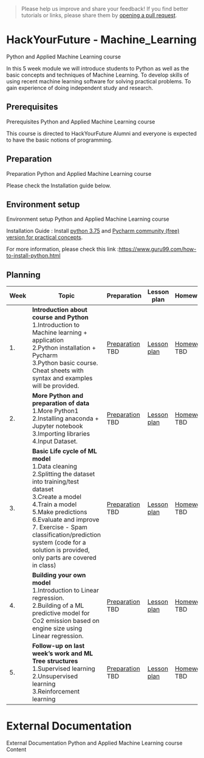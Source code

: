 
> Please help us improve and share your feedback! If you find better tutorials
or links, please share them by [opening a pull request](https://github.com/HackYourFuture-CPH/Machine_Learning/pulls).

# HackYourFuture - Machine_Learning
Python and Applied Machine Learning course

In this 5 week module we will introduce students to Python as well as the basic concepts and techniques of Machine Learning. To develop skills of using recent machine learning software for solving practical problems. To gain experience of doing independent study and research.


## Prerequisites

Prerequisites Python and Applied Machine Learning course

This course is directed to HackYourFuture Alumni and everyone is expected to have the basic notions of programming.

## Preparation

Preparation Python and Applied Machine Learning course

Please check the Installation guide below. 

## Environment setup

Environment setup Python and Applied Machine Learning course

Installation Guide : Install [python 3.75](https://www.python.org/downloads/release/python-375/) and [Pycharm community (free) version for practical concepts](https://www.jetbrains.com/pycharm/download/). 

For more information, please check this link :https://www.guru99.com/how-to-install-python.html


## Planning
| Week | Topic                                                                                                             | Preparation                         | Lesson plan                         | Homework                      |
| ---- | ----------------------------------------------------------------------------------------------------------------- | ----------------------------------- | ----------------------------------- | ----------------------------- |
| 1.   | **Introduction about course and Python** <br>  1.Introduction to Machine learning + application <br> 2.Python installation + Pycharm <br>  3.Python basic course.  Cheat sheets with syntax and examples will be provided. | [Preparation](week1/preparation.md) TBD | [Lesson plan](week1/lesson-plan.md) | [Homework](week1/homework.md) TBD |
| 2.   | **More Python and preparation of data** <br>  1.More Python1 <br> 2.Installing anaconda + Jupyter notebook <br> 3.Importing libraries <br> 4.Input Dataset. | [Preparation](week2/preparation.md) TBD | [Lesson plan](week2/lesson-plan.md) | [Homework](week2/homework.md) TBD |
| 3.   | **Basic Life cycle of ML model** <br> 1.Data cleaning <br> 2.Splitting the dataset into training/test dataset <br> 3.Create a model <br> 4.Train a model <br> 5.Make predictions <br> 6.Evaluate and improve <br> 7. Exercise - Spam classification/prediction system (code for a solution is provided, only parts are covered in class) <br> | [Preparation](week3/preparation.md) TBD | [Lesson plan](week3/lesson-plan.md) | [Homework](week3/homework.md) TBD |
| 4.   | **Building your own model** <br>  1.Introduction to Linear regression.  <br>  2.Building of a ML predictive model for Co2 emission based on engine size using Linear regression. <br> | [Preparation](week4/preparation.md) TBD | [Lesson plan](week4/lesson-plan.md) | [Homework](week4/homework.md) TBD |
| 5.   | **Follow-up on last week’s work and ML Tree structures** <br> 1.Supervised learning <br>  2.Unsupervised learning <br> 3.Reinforcement learning | [Preparation](week5/preparation.md) TBD | [Lesson plan](week4/lesson-plan.md) | [Homework](week4/homework.md) TBD |


# External Documentation 

External Documentation Python and Applied Machine Learning course
 Content
